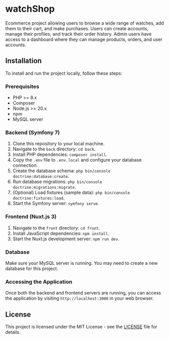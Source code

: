 # watchShop

Ecommerce project allowing users to browse a wide range of watches, add them to their cart, and make purchases. Users can create accounts, manage their profiles, and track their order history. Admin users have access to a dashboard where they can manage products, orders, and user accounts.

## Installation

To install and run the project locally, follow these steps:

### Prerequisites

- PHP >= 8.x
- Composer
- Node.js >= 20.x
- npm
- MySQL server

### Backend (Symfony 7)

1. Clone this repository to your local machine.
2. Navigate to the `back` directory: `cd back`.
3. Install PHP dependencies: `composer install`.
4. Copy the `.env` file to `.env.local` and configure your database connection.
5. Create the database schema: `php bin/console doctrine:database:create`.
6. Run database migrations: `php bin/console doctrine:migrations:migrate`.
7. (Optional) Load fixtures (sample data): `php bin/console doctrine:fixtures:load`.
8. Start the Symfony server: `symfony serve`.

### Frontend (Nuxt.js 3)

1. Navigate to the `front` directory: `cd front`.
2. Install JavaScript dependencies: `npm install`.
3. Start the Nuxt.js development server: `npm run dev`.

### Database

Make sure your MySQL server is running. You may need to create a new database for this project.

### Accessing the Application

Once both the backend and frontend servers are running, you can access the application by visiting `http://localhost:3000` in your web browser.


## License

This project is licensed under the MIT License - see the [LICENSE](LICENSE) file for details.